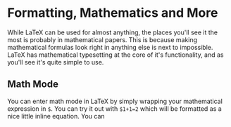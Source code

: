 Formatting, Mathematics and More
===

While LaTeX can be used for almost anything, the places you'll see it the most is probably in mathematical papers. This is because making mathematical formulas look right in anything else is next to impossible. LaTeX has mathematical typesetting at the core of it's functionality, and as you'll see it's quite simple to use.

Math Mode
---

You can enter math mode in LaTeX by simply wrapping your mathematical expression in `$`. You can try it out with `$1+1=2` which will be formatted as a nice little inline equation. You can
